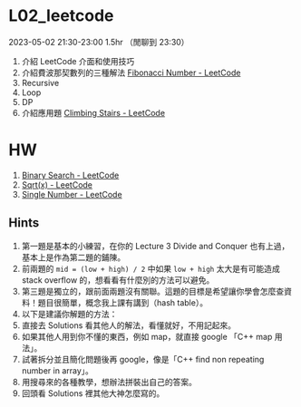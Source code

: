 # L02_leetcode

2023-05-02 21:30-23:00 1.5hr
（閒聊到 23:30）


1. 介紹 LeetCode 介面和使用技巧
2. 介紹費波那契數列的三種解法 [Fibonacci Number - LeetCode](https://leetcode.com/problems/fibonacci-number/)
  1. Recursive
  2. Loop
  3. DP
3. 介紹應用題 [Climbing Stairs - LeetCode](https://leetcode.com/problems/climbing-stairs/)


# HW

1. [Binary Search - LeetCode](https://leetcode.com/problems/binary-search/)
2. [Sqrt(x) - LeetCode](https://leetcode.com/problems/sqrtx/)
3. [Single Number - LeetCode](https://leetcode.com/problems/single-number/)

## Hints

1. 第一題是基本的小練習，在你的 Lecture 3 Divide and Conquer 也有上過，基本上是作為第二題的鋪陳。
2. 前兩題的 `mid = (low + high) / 2` 中如果 `low + high` 太大是有可能造成 stack overflow 的，想看看有什麼別的方法可以避免。
3. 第三題是獨立的，跟前面兩題沒有關聯。這題的目標是希望讓你學會怎麼查資料！題目很簡單，概念我上課有講到（hash table）。
4. 以下是建議你解題的方法：
  1. 直接去 Solutions 看其他人的解法，看懂就好，不用記起來。
  2. 如果其他人用到你不懂的東西，例如 map，就直接 google 「C++ map 用法」。
  3. 試著拆分並且簡化問題後再 google，像是「C++ find non repeating number in array」。
  4. 用搜尋來的各種教學，想辦法拼裝出自己的答案。
  5. 回頭看 Solutions 裡其他大神怎麼寫的。